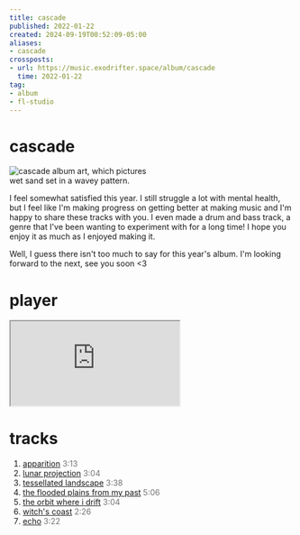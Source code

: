 ```yaml
---
title: cascade
published: 2022-01-22
created: 2024-09-19T00:52:09-05:00
aliases:
- cascade
crossposts:
- url: https://music.exodrifter.space/album/cascade
  time: 2022-01-22
tag:
- album
- fl-studio
---
```


# cascade

<div style="width: 50%;">

![cascade album art, which pictures wet sand set in a wavey pattern.](cover.png)

</div>

I feel somewhat satisfied this year. I still struggle a lot with mental health, but I feel like I'm making progress on getting better at making music and I'm happy to share these tracks with you. I even made a drum and bass track, a genre that I've been wanting to experiment with for a long time! I hope you enjoy it as much as I enjoyed making it.

Well, I guess there isn't too much to say for this year's album. I'm looking forward to the next, see you soon <3

# player

<iframe style="max-width: 700px;" src="https://bandcamp.com/EmbeddedPlayer/album=913044657/size=large/bgcol=333333/linkcol=0f91ff/artwork=none/transparent=true/" seamless><a href="https://music.exodrifter.space/album/cascade">cascade by exodrifter</a></iframe>

# tracks

1. [apparition](apparition.md) <span style="opacity:0.6">3:13</span>
2. [lunar projection](lunar-projection.md) <span style="opacity:0.6">3:04</span>
3. [tessellated landscape](tessellated-landscape.md) <span style="opacity:0.6">3:38</span>
4. [the flooded plains from my past](the-flooded-plains-from-my-past.md) <span style="opacity:0.6">5:06</span>
5. [the orbit where i drift](the-orbit-where-i-drift.md) <span style="opacity:0.6">3:04</span>
6. [witch's coast](witchs-coast.md) <span style="opacity:0.6">2:26</span>
7. [echo](echo.md) <span style="opacity:0.6">3:22</span>
